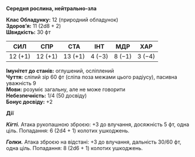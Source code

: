 
**Середня рослина, нейтрально-зла**

**Клас Обладунку:** 12 (природний обладунок)  
**Здоров’я:** 11 (2d8 + 2)  
**Швидкість:** 30 фт

|СИЛ|СПР|СТА|ІНТ|МДР|ХАР|
|---|---|---|---|---|---|
|12 (+1)|12 (+1)|13 (+1)|4 (−3)|8 (−1)|3 (−4)|

**Імунітет до станів:** оглушений, осліплений  
**Чуття:** сліпий зір 60 фт (сліпа поза межами цього радіусу), пасивна уважність 9  
**Мови:** розуміє загальну, але не може говорити  
**Небезпечність:** 1/4 (50 досвіду)  
**Бонус досвіду:** +2

**Дії**

**_Кігті._** Атака рукопашною зброєю: +3 до влучання, досяжність 5 фт, одна ціль. Попадання: 6 (2d4 + 1) колотих ушкоджень.

**_Голки._** Атака зброєю на відстані: +3 до влучання, дальність 30/60 фт, одна ціль. Попадання: 8 (2d6 + 1) колотих ушкоджень.